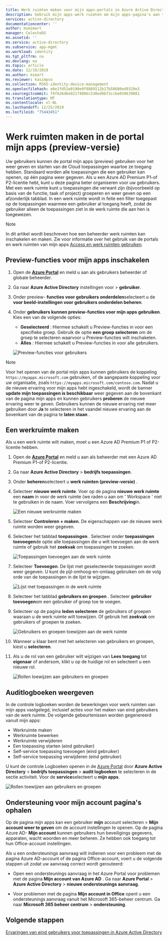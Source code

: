 ```yaml
---
title: Werk ruimten maken voor mijn apps-portals in Azure Active Directory | Microsoft Docs
description: Gebruik mijn apps-werk ruimten om mijn apps-pagina's aan te passen voor een eenvoudiger mijn apps-ervaring voor uw eind gebruikers. Organiseer toepassingen in groepen met afzonderlijke tabbladen.
services: active-directory
documentationcenter: ''
author: msmimart
manager: CelesteDG
ms.assetid: ''
ms.service: active-directory
ms.subservice: app-mgmt
ms.workload: identity
ms.tgt_pltfrm: na
ms.devlang: na
ms.topic: article
ms.date: 12/19/2019
ms.author: mimart
ms.reviewer: kasimpso
ms.collection: M365-identity-device-management
ms.openlocfilehash: e8e1fd51e0190e0f8889112b17b58680ed9329e3
ms.sourcegitcommit: f4f626d6e92174086c530ed9bf3ccbe058639081
ms.translationtype: MT
ms.contentlocale: nl-NL
ms.lasthandoff: 12/25/2019
ms.locfileid: "75443451"
---
```

# <a name="create-workspaces-on-the-my-apps-preview-portal"></a>Werk ruimten maken in de portal mijn apps (preview-versie)

Uw gebruikers kunnen de portal mijn apps (preview) gebruiken voor het weer geven en starten van de Cloud toepassingen waartoe ze toegang hebben. Standaard worden alle toepassingen die een gebruiker kan openen, op één pagina weer gegeven. Als u een Azure AD Premium P1-of P2-licentie hebt, kunt u deze pagina beter organiseren voor uw gebruikers. Met een werk ruimte kunt u toepassingen die verwant zijn (bijvoorbeeld op basis van de functie, taak of project) groeperen en weer geven op een afzonderlijk tabblad. In een werk ruimte wordt in feite een filter toegepast op de toepassingen waarmee een gebruiker al toegang heeft, zodat de gebruiker alleen de toepassingen ziet in de werk ruimte die aan hen is toegewezen.

> [!NOTE]
> In dit artikel wordt beschreven hoe een beheerder werk ruimten kan inschakelen en maken. Zie voor informatie over het gebruik van de portals en werk ruimten van mijn apps [Access en werk ruimten gebruiken](https://docs.microsoft.com/azure/active-directory/user-help/my-applications-portal-workspaces).

## <a name="enable-my-apps-preview-features"></a>Preview-functies voor mijn apps inschakelen

1. Open de [**Azure Portal**](https://portal.azure.com/) en meld u aan als gebruikers beheerder of globale beheerder.

2. Ga naar **Azure Active Directory** instellingen voor > **gebruiker**.

3. Onder preview- **functies voor gebruikers onderdelen**selecteert u de **voor beeld-instellingen voor gebruikers onderdelen beheren**.

4. Onder **gebruikers kunnen preview-functies voor mijn apps gebruiken**. Kies een van de volgende opties:
   * **Geselecteerd** : Hiermee schakelt u Preview-functies in voor een specifieke groep. Gebruik de optie **een groep selecteren** om de groep te selecteren waarvoor u Preview-functies wilt inschakelen.  
   * **Alles** : Hiermee schakelt u Preview-functies in voor alle gebruikers.

   ![Preview-functies voor gebruikers](media/access-panel-workspaces/user-preview-features.png)

> [!NOTE]
> Voor het openen van de portal mijn apps kunnen gebruikers de koppeling `https://myapps.microsoft.com` gebruiken, of de aangepaste koppeling voor uw organisatie, zoals `https://myapps.microsoft.com/contoso.com`. Nadat u de nieuwe ervaring voor mijn apps hebt ingeschakeld, wordt de banner **update mijn toepassingen is beschikbaar** weer gegeven aan de bovenkant van de pagina mijn apps en kunnen gebruikers **proberen** de nieuwe ervaring weer te geven. Gebruikers kunnen de nieuwe ervaring niet meer gebruiken door **Ja** te selecteren in het vaandel nieuwe ervaring aan de bovenkant van de pagina te **laten staan** .

## <a name="create-a-workspace"></a>Een werkruimte maken

Als u een werk ruimte wilt maken, moet u een Azure AD Premium P1 of P2-licentie hebben.

1. Open de [**Azure Portal**](https://portal.azure.com/) en meld u aan als beheerder met een Azure AD Premium P1-of P2-licentie.

2. Ga naar **Azure Active Directory** > **bedrijfs toepassingen**.

3. Onder **beheren**selecteert u **werk ruimten (preview-versie)** .

4. Selecteer **nieuwe werk ruimte**. Voer op de pagina **nieuwe werk ruimte** een **naam** in voor de werk ruimte (we raden u aan om ' Workspace ' niet te gebruiken in de naam. Voer vervolgens een **Beschrijving**in.

   ![Een nieuwe werkruimte maken](media/access-panel-workspaces/new-workspace.png)

5. Selecteer **Controleren + maken**. De eigenschappen van de nieuwe werk ruimte worden weer gegeven.

6. Selecteer het tabblad **toepassingen** . Selecteer onder **toepassingen toevoegen**de optie alle toepassingen die u wilt toevoegen aan de werk ruimte of gebruik het **zoekvak** om toepassingen te zoeken. 

   ![Toepassingen toevoegen aan de werk ruimte](media/access-panel-workspaces/add-applications.png)

7. Selecteer **Toevoegen**. De lijst met geselecteerde toepassingen wordt weer gegeven. U kunt de pijl-omhoog-en-omlaag gebruiken om de volg orde van de toepassingen in de lijst te wijzigen.

   ![Lijst met toepassingen in de werk ruimte](media/access-panel-workspaces/add-applications-list.png)

8. Selecteer het tabblad **gebruikers en groepen** . Selecteer **gebruiker toevoegen**om een gebruiker of groep toe te voegen. 

9. Selecteer op de pagina **leden selecteren** de gebruikers of groepen waaraan u de werk ruimte wilt toewijzen. Of gebruik het **zoekvak** om gebruikers of groepen te zoeken.

   ![Gebruikers en groepen toewijzen aan de werk ruimte](media/access-panel-workspaces/add-users-and-groups.png)

10. Wanneer u klaar bent met het selecteren van gebruikers en groepen, kiest u **selecteren**.

11. Als u de rol van een gebruiker wilt wijzigen van **Lees toegang** tot **eigenaar** of andersom, klikt u op de huidige rol en selecteert u een nieuwe rol.

    ![Rollen toewijzen aan gebruikers en groepen](media/access-panel-workspaces/users-groups-list-role.png)

## <a name="view-audit-logs"></a>Auditlogboeken weergeven

In de controle logboeken worden de bewerkingen voor werk ruimten van mijn apps vastgelegd, inclusief acties voor het maken van eind gebruikers van de werk ruimte. De volgende gebeurtenissen worden gegenereerd vanuit mijn apps:

* Werkruimte maken
* Werkruimte bewerken
* Werkruimte verwijderen
* Een toepassing starten (eind gebruiker)
* Self-service toepassing toevoegen (eind gebruiker)
* Self-service toepassing verwijderen (eind gebruiker)

U kunt de controle Logboeken openen in de [Azure Portal](https://portal.azure.com) door **Azure Active Directory** > **bedrijfs toepassingen** > **audit logboeken** te selecteren in de sectie activiteit. Voor de **service**selecteert u **mijn apps**.

   ![Rollen toewijzen aan gebruikers en groepen](media/access-panel-workspaces/audit-log-myapps.png)

## <a name="get-support-for-my-account-pages"></a>Ondersteuning voor mijn account pagina's ophalen

Op de pagina mijn apps kan een gebruiker **mijn** account selecteren > **Mijn account weer te geven** om de account instellingen te openen. Op de pagina Azure AD- **Mijn account** kunnen gebruikers hun beveiligings gegevens, apparaten, wacht woorden en meer beheren. Ze hebben ook toegang tot hun Office-account instellingen.

Als u een ondersteunings aanvraag wilt indienen voor een probleem met de pagina Azure AD-account of de pagina Office-account, voert u de volgende stappen uit zodat uw aanvraag correct wordt gerouteerd: 

* Open een ondersteunings aanvraag in het Azure Portal voor problemen met de pagina **Mijn account van Azure AD** . Ga naar **Azure Portal** > **Azure Active Directory** > **nieuwe ondersteunings aanvraag**.

* Voor problemen met de pagina **Mijn account in Office** opent u een ondersteunings aanvraag vanuit het Microsoft 365-beheer centrum. Ga naar **Microsoft 365 beheer centrum** > **ondersteuning**. 

## <a name="next-steps"></a>Volgende stappen
[Ervaringen van eind gebruikers voor toepassingen in Azure Active Directory](end-user-experiences.md)